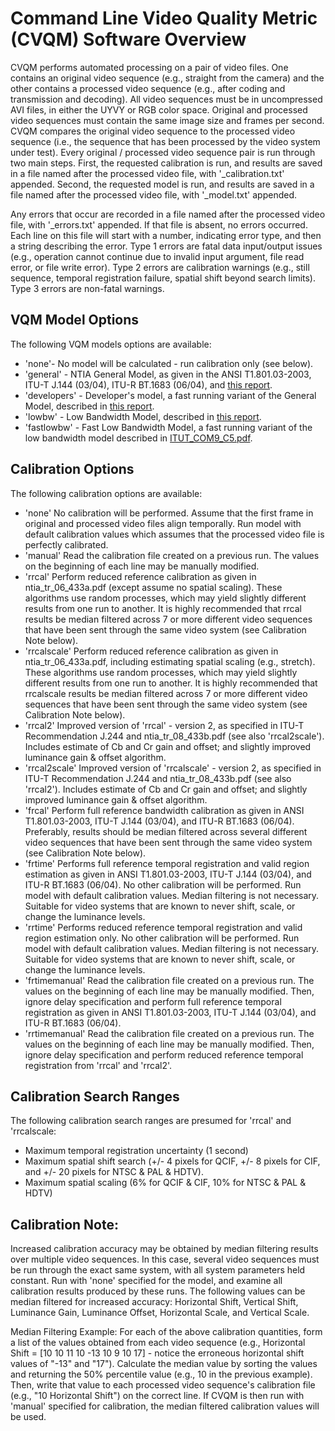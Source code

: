 # Command Line Video Quality Metric (CVQM) Software Overview

CVQM performs automated processing on a pair of video files. 
One contains an original video sequence (e.g., straight from the camera) and the other contains a processed video sequence (e.g., after coding and transmission and decoding). 
All video sequences must be in uncompressed AVI files, in either the UYVY or RGB color space. 
Original and processed video sequences must contain the same image size and frames per second. 
CVQM compares the original video sequence to the processed video sequence (i.e., the sequence that has been processed by the video system under test). 
Every original / processed video sequence pair is run through two main steps. 
First, the requested calibration is run, and results are saved in a file named after the processed video file, with '_calibration.txt' appended. 
Second, the requested model is run, and results are saved in a file named after the processed video file, with '_model.txt' appended.

Any errors that occur are recorded in a file named after the processed video file, with '_errors.txt' appended. 
If that file is absent, no errors occurred. 
Each line on this file will start with a number, indicating error type, and then a string describing the error. 
Type 1 errors are fatal data input/output issues (e.g., operation cannot continue due to invalid input argument, file read error, or file write error). 
Type 2 errors are calibration warnings (e.g., still sequence, temporal registration failure, spatial shift beyond search limits). Type 3 errors are non-fatal warnings.

## VQM Model Options
The following VQM models options are available:

- 'none'- No model will be calculated - run calibration only (see below).
-    'general' - NTIA General Model, as given in the ANSI T1.801.03-2003, ITU-T J.144 (03/04), ITU-R BT.1683 (06/04), and [this report](https://its.ntia.gov/publications/details.aspx?pub=2423).
-    'developers' - Developer's model, a fast running variant of the General Model, described in [this report](https://its.ntia.gov/publications/details.aspx?pub=2423).
-    'lowbw' - Low Bandwidth Model, described in [this report](https://its.ntia.gov/publications/details.aspx?pub=2575).
-    'fastlowbw' - Fast Low Bandwidth Model, a fast running variant of the low bandwidth model described in [ITUT_COM9_C5.pdf](https://its.ntia.gov/media/27647/itut_com9_c5.pdf).

## Calibration Options
The following calibration options are available:

-    'none' No calibration will be performed. Assume that the first frame in original and processed video files align temporally. Run model with default calibration values which assumes that the processed video file is perfectly calibrated.
-    'manual' Read the calibration file created on a previous run. The values on the beginning of each line may be manually modified.
-    'rrcal' Perform reduced reference calibration as given in ntia_tr_06_433a.pdf (except assume no spatial scaling). These algorithms use random processes, which may yield slightly different results from one run to another. It is highly recommended that rrcal results be median filtered across 7 or more different video sequences that have been sent through the same video system (see Calibration Note below).
-    'rrcalscale' Perform reduced reference calibration as given in ntia_tr_06_433a.pdf, including estimating spatial scaling (e.g., stretch). These algorithms use random processes, which may yield slightly different results from one run to another. It is highly recommended that rrcalscale results be median filtered across 7 or more different video sequences that have been sent through the same video system (see Calibration Note below).
-    'rrcal2' Improved version of 'rrcal' - version 2, as specified in ITU-T Recommendation J.244 and ntia_tr_08_433b.pdf (see also 'rrcal2scale'). Includes estimate of Cb and Cr gain and offset; and slightly improved luminance gain & offset algorithm.
-    'rrcal2scale' Improved version of 'rrcalscale' - version 2, as specified in ITU-T Recommendation J.244 and ntia_tr_08_433b.pdf (see also 'rrcal2'). Includes estimate of Cb and Cr gain and offset; and slightly improved luminance gain & offset algorithm.
-    'frcal' Perform full reference bandwidth calibration as given in ANSI T1.801.03-2003, ITU-T J.144 (03/04), and ITU-R BT.1683 (06/04). Preferably, results should be median filtered across several different video sequences that have been sent through the same video system (see Calibration Note below).
-    'frtime' Performs full reference temporal registration and valid region estimation as given in ANSI T1.801.03-2003, ITU-T J.144 (03/04), and ITU-R BT.1683 (06/04). No other calibration will be performed. Run model with default calibration values. Median filtering is not necessary. Suitable for video systems that are known to never shift, scale, or change the luminance levels.
-    'rrtime' Performs reduced reference temporal registration and valid region estimation only. No other calibration will be performed. Run model with default calibration values. Median filtering is not necessary. Suitable for video systems that are known to never shift, scale, or change the luminance levels.
-    'frtimemanual' Read the calibration file created on a previous run. The values on the beginning of each line may be manually modified. Then, ignore delay specification and perform full reference temporal registration as given in ANSI T1.801.03-2003, ITU-T J.144 (03/04), and ITU-R BT.1683 (06/04).
-    'rrtimemanual' Read the calibration file created on a previous run. The values on the beginning of each line may be manually modified. Then, ignore delay specification and perform reduced reference temporal registration from 'rrcal' and 'rrcal2'.

## Calibration Search Ranges
The following calibration search ranges are presumed for 'rrcal' and 'rrcalscale:

-    Maximum temporal registration uncertainty (1 second)
-    Maximum spatial shift search (+/- 4 pixels for QCIF, +/- 8 pixels for CIF, and +/- 20 pixels for NTSC & PAL & HDTV).
-    Maximum spatial scaling (6% for QCIF & CIF, 10% for NTSC & PAL & HDTV)

## Calibration Note:
Increased calibration accuracy may be obtained by median filtering results over multiple video sequences. 
In this case, several video sequences must be run through the exact same system, with all system parameters held constant. 
Run with 'none' specified for the model, and examine all calibration results produced by these runs. 
The following values can be median filtered for increased accuracy: Horizontal Shift, Vertical Shift, Luminance Gain, Luminance Offset, Horizontal Scale, and Vertical Scale.

Median Filtering Example: For each of the above calibration quantities, form a list of the values obtained from each video sequence (e.g., Horizontal Shift = [10 10 11 10 -13 10 9 10 17] - notice the erroneous horizontal shift values of "-13" and "17"). 
Calculate the median value by sorting the values and returning the 50% percentile value (e.g., 10 in the previous example). 
Then, write that value to each processed video sequence's calibration file (e.g., "10 Horizontal Shift") on the correct line. 
If CVQM is then run with 'manual' specified for calibration, the median filtered calibration values will be used.